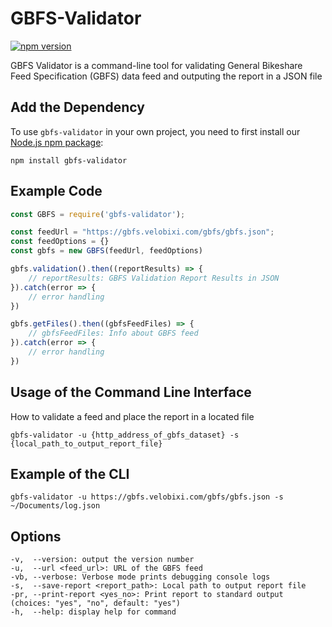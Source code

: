 # GBFS-Validator

[![npm version](https://badge.fury.io/js/gbfs-validator.svg)](http://badge.fury.io/js/gbfs-validator)

GBFS Validator is a command-line tool for validating General Bikeshare Feed Specification (GBFS) data feed and outputing the report in a JSON file

## Add the Dependency

To use `gbfs-validator` in your own project, you need to
first install our [Node.js npm package](https://www.npmjs.com/package/gbfs-validator):

```
npm install gbfs-validator
```

## Example Code
```javascript
const GBFS = require('gbfs-validator');

const feedUrl = "https://gbfs.velobixi.com/gbfs/gbfs.json";
const feedOptions = {}
const gbfs = new GBFS(feedUrl, feedOptions)

gbfs.validation().then((reportResults) => {
    // reportResults: GBFS Validation Report Results in JSON 
}).catch(error => {
    // error handling 
})

gbfs.getFiles().then((gbfsFeedFiles) => {
    // gbfsFeedFiles: Info about GBFS feed 
}).catch(error => {
    // error handling 
})
```

## Usage of the Command Line Interface

How to validate a feed and place the report in a located file
```
gbfs-validator -u {http_address_of_gbfs_dataset} -s {local_path_to_output_report_file}
```

## Example of the CLI

```
gbfs-validator -u https://gbfs.velobixi.com/gbfs/gbfs.json -s ~/Documents/log.json
```

## Options

```
-v,  --version: output the version number
-u,  --url <feed_url>: URL of the GBFS feed
-vb, --verbose: Verbose mode prints debugging console logs
-s,  --save-report <report_path>: Local path to output report file
-pr, --print-report <yes_no>: Print report to standard output (choices: "yes", "no", default: "yes")
-h,  --help: display help for command
```